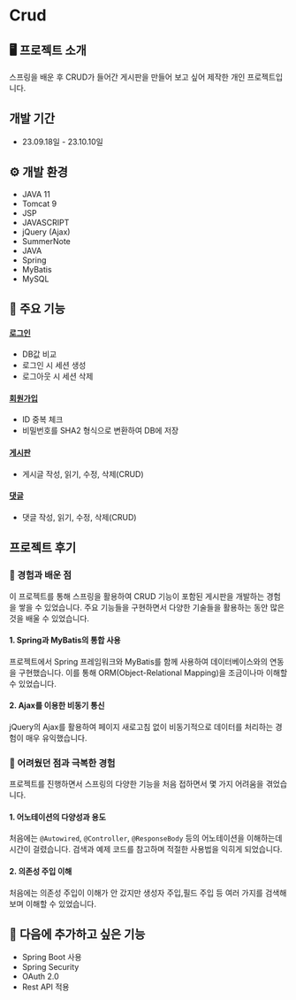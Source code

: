 # Crud

## 🖥️ 프로젝트 소개
스프링을 배운 후 CRUD가 들어간 게시판을 만들어 보고 싶어 제작한 개인 프로젝트입니다.

## 개발 기간
- 23.09.18일 - 23.10.10일

## ⚙️ 개발 환경
  - JAVA 11
  - Tomcat 9
  - JSP
  - JAVASCRIPT
  - jQuery (Ajax)
  - SummerNote
  - JAVA
  - Spring
  - MyBatis
  - MySQL

## 📌 주요 기능
#### [로그인]()
- DB값 비교
- 로그인 시 세션 생성
- 로그아웃 시 세션 삭제

#### [회원가입]()
- ID 중복 체크
- 비밀번호를 SHA2 형식으로 변환하여 DB에 저장

#### [게시판]()
- 게시글 작성, 읽기, 수정, 삭제(CRUD)

#### [댓글]()
- 댓글 작성, 읽기, 수정, 삭제(CRUD)

## 프로젝트 후기

### 🌱 경험과 배운 점

이 프로젝트를 통해 스프링을 활용하여 CRUD 기능이 포함된 게시판을 개발하는 경험을 쌓을 수 있었습니다. 주요 기능들을 구현하면서 다양한 기술들을 활용하는 동안 많은 것을 배울 수 있었습니다.

#### 1. **Spring과 MyBatis의 통합 사용**
   프로젝트에서 Spring 프레임워크와 MyBatis를 함께 사용하여 데이터베이스와의 연동을 구현했습니다. 이를 통해 ORM(Object-Relational Mapping)을 조금이나마 이해할 수 있었습니다.

#### 2. **Ajax를 이용한 비동기 통신**
   jQuery의 Ajax를 활용하여 페이지 새로고침 없이 비동기적으로 데이터를 처리하는 경험이 매우 유익했습니다.

### 🤔 어려웠던 점과 극복한 경험

프로젝트를 진행하면서 스프링의 다양한 기능을 처음 접하면서 몇 가지 어려움을 겪었습니다.

#### 1. **어노테이션의 다양성과 용도**
   처음에는 `@Autowired`, `@Controller`, `@ResponseBody` 등의 어노테이션을 이해하는데 시간이 걸렸습니다. 검색과 예제 코드를 참고하며 적절한 사용법을 익히게 되었습니다.
   
#### 2. **의존성 주입 이해**
   처음에는 의존성 주입이 이해가 안 갔지만 생성자 주입,필드 주입 등 여러 가지를 검색해보며 이해할 수 있었습니다.

## 🚧 다음에 추가하고 싶은 기능
 - Spring Boot 사용
 - Spring Security
 - OAuth 2.0
 - Rest API 적용

